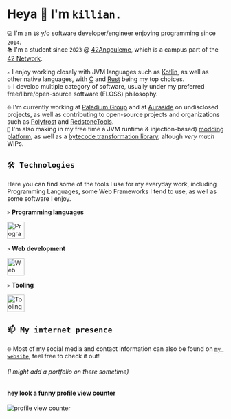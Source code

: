 # Heya 👋 I'm `killian.`

`💻` I'm an `18` y/o software developer/engineer enjoying programming since `2014`.  
`📚` I'm a student since `2023` @ [42Angouleme](https://42angouleme.fr), which is a campus part of the [42 Network](https://www.42network.org/). 

`✍️` I enjoy working closely with JVM languages such as [Kotlin](https://kotlinlang.org), as well as other native languages, with [C](https://en.wikipedia.org/wiki/C_(programming_language)) and [Rust](https://rust-lang.org) being my top choices.  
`✨` I develop multiple category of software, usually under my preferred free/libre/open-source software (FLOSS) philosophy.

`🌐` I'm currently working at [Paladium Group](https://paladium-pvp.fr) and at [Auraside](https://github.com/Auraside) on undisclosed projects, as well as contributing to open-source projects and organizations such as [Polyfrost](https://github.com/Polyfrost) and [RedstoneTools](https://github.com/RedstoneTools).  
`🌱` I'm also making in my free time a JVM runtime & injection-based) [modding platform](https://github.com/SpruceLoader), as well as a [bytecode transformation library](https://github.com/stardust-enterprises/deface), altough _very much_ WIPs.

## `🛠️ Technologies`

Here you can find some of the tools I use for my everyday work, including Programming Languages, some Web Frameworks I tend to use, as well as some software I enjoy.

`>` **Programming languages**

<img src="https://skills.thijs.gg/icons?i=kotlin,rust,java,c,typescript,python" alt="Programming languages" height="40"/>

`>` **Web development**

<img src="https://skills.thijs.gg/icons?i=tailwind,react,spring,svelte,tauri,ktor" alt="Web technologies" height="40"/>

`>` **Tooling**

<img src="https://skills.thijs.gg/icons?i=linux,vim,idea,gradle,maven,bash,git,docker,github" alt="Tooling & other" height="40"/>

## `📫 My internet presence`

`🌐` Most of my social media and contact information can also be found on [`my website`](https://xtrm.me), feel free to check it out!

###### *(I might add a portfolio on there sometime)*
#### hey look a funny profile view counter 
<img src="https://moe-counter.glitch.me/get/@xTrM-EN" alt="profile view counter"/>
